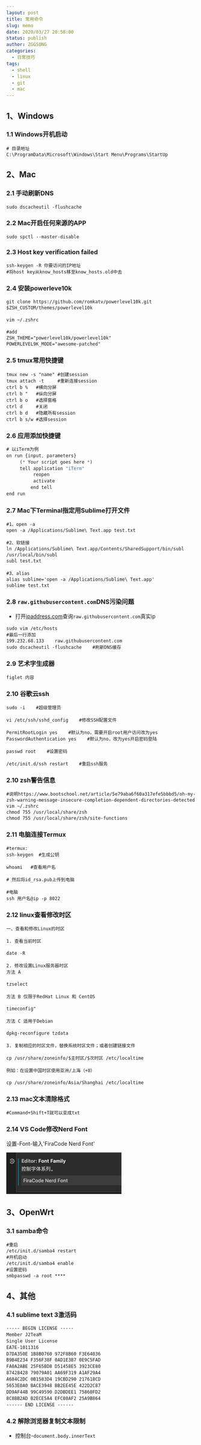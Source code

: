 ```yaml
---
layout: post
title: 常用命令
slug: memo
date: 2020/03/27 20:58:00
status: publish
author: ZGGSONG
categories: 
  - 日常技巧
tags: 
  - shell
  - linux
  - git
  - mac
---
```



## 1、Windows

### 1.1 Windows开机启动

```shell
# 目录地址
C:\ProgramData\Microsoft\Windows\Start Menu\Programs\StartUp
```

## 2、Mac

### 2.1 手动刷新DNS
```shell
sudo dscacheutil -flushcache
```

### 2.2 Mac开启任何来源的APP

```shell
sudo spctl --master-disable
```
### 2.3 Host key verification failed

```shell
ssh-keygen -R 你要访问的IP地址
#将host key从know_hosts移至know_hosts.old中去
```

### 2.4 安装powerleve10k

```shell
git clone https://github.com/romkatv/powerlevel10k.git $ZSH_CUSTOM/themes/powerlevel10k

vim ~/.zshrc 

#add
ZSH_THEME="powerlevel10k/powerlevel10k"
POWERLEVEL9K_MODE="awesome-patched"
```
### 2.5 tmux常用快捷键

```shell
tmux new -s "name" #创建session
tmux attach -t     #重新连接session
ctrl b %   #横向分屏
ctrl b "   #纵向分屏
ctrl b o   #选择窗格
ctrl d     #关闭
ctrl b d   #隐藏所有session
ctrl b s/w #选择session
```

### 2.6 应用添加快捷键

```javascript
# 以iTerm为例
on run {input, parameters}
     (* Your script goes here *)
     tell application "iTerm"         
          reopen         
          activate        
         end tell
end run
```

### 2.7 Mac下Terminal指定用Sublime打开文件

```shell
#1、open -a
open -a /Applications/Sublime\ Text.app test.txt

#2、软链接
ln /Applications/Sublime\ Text.app/Contents/SharedSupport/bin/subl /usr/local/bin/subl
subl test.txt

#3、alias
alias sublime='open -a /Applications/Sublime\ Text.app'
sublime test.txt
```

### 2.8 `raw.githubusercontent.com`DNS污染问题
- 打开[ipaddress.com](https://www.ipaddress.com)查询`raw.githubusercontent.com`真实ip
```shell
sudo vim /etc/hosts
#最后一行添加
199.232.68.133    raw.githubusercontent.com
sudo dscacheutil -flushcache    #刷新DNS缓存
```

### 2.9 艺术字生成器

```shell
figlet 内容
```

### 2.10 谷歌云ssh

```shell
sudo -i    #超级管理员

vi /etc/ssh/sshd_config    #修改SSH配置文件

PermitRootLogin yes    #默认为no，需要开启root用户访问改为yes
PasswordAuthentication yes    #默认为no，改为yes开启密码登陆

passwd root    #设置密码

/etc/init.d/ssh restart    #重启ssh服务
```

### 2.10 zsh警告信息

```shell
#说明https://www.bootschool.net/article/5e79aba6f60a317efe5bbbd5/oh-my-zsh-warning-message-insecure-completion-dependent-directories-detected
vim ~/.zshrc
chmod 755 /usr/local/share/zsh
chmod 755 /usr/local/share/zsh/site-functions
```

### 2.11 电脑连接Termux

```
#termux:
ssh-keygen  #生成公钥

whoami   #查看用户名

# 然后将id_rsa.pub上传到电脑

#电脑
ssh 用户名@ip -p 8022
```

### 2.12 linux查看修改时区

```
一、查看和修改Linux的时区

1. 查看当前时区

date -R

2. 修改设置Linux服务器时区
方法 A

tzselect

方法 B 仅限于RedHat Linux 和 CentOS

timeconfig"

方法 C 适用于Debian

dpkg-reconfigure tzdata

3. 复制相应的时区文件，替换系统时区文件；或者创建链接文件

cp /usr/share/zoneinfo/$主时区/$次时区 /etc/localtime

例如：在设置中国时区使用亚洲/上海（+8）

cp /usr/share/zoneinfo/Asia/Shanghai /etc/localtime
```

### 2.13 mac文本清除格式

```
#Command+Shift+T就可以变成txt
```

### 2.14 VS Code修改Nerd Font

设置-Font-输入'FiraCode Nerd Font'

![font](./img/Vcode_font.png)

## 3、OpenWrt

### 3.1 samba命令

```shell
#重启
/etc/init.d/samba4 restart
#开机启动
/etc/init.d/samba4 enable
#设置密码
smbpasswd -a root ****
```

## 4、其他

### 4.1 sublime text 3激活码

```txt
----- BEGIN LICENSE -----
Member J2TeaM
Single User License
EA7E-1011316
D7DA350E 1B8B0760 972F8B60 F3E64036
B9B4E234 F356F38F 0AD1E3B7 0E9C5FAD
FA0A2ABE 25F65BD8 D51458E5 3923CE80
87428428 79079A01 AA69F319 A1AF29A4
A684C2DC 0B1583D4 19CBD290 217618CD
5653E0A0 BACE3948 BB2EE45E 422D2C87
DD9AF44B 99C49590 D2DBDEE1 75860FD2
8C8BB2AD B2ECE5A4 EFC08AF2 25A9B864
------ END LICENSE ------​
```
### 4.2 解除浏览器复制文本限制

- 控制台-`document.body.innerText`
